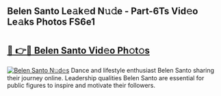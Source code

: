 ## Belen Santo Le𝚊k𝚎d N𝚞𝚍e - Part-6Ts Vid𝚎o Le𝚊ks Photos FS6e1

# <h2><a href="http://fbevevc.evod.top/?m=Belen+Santo">🔗 👉🔴 Belen Santo Vid𝚎o Ph𝚘t𝚘s</a></h2>

[![Belen Santo N𝚞d𝚎s](https://i.imgur.com/8V9OHl7.gif)](http://fbevevc.evod.top/?m=Belen+Santo)
Dance and lifestyle enthusiast Belen Santo sharing their journey online. Leadership qualities Belen Santo are essential for public figures to inspire and motivate their followers. 
